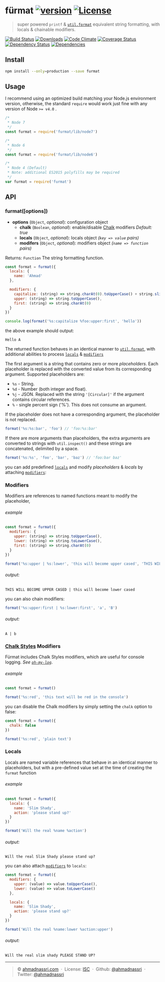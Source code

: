 # fürmat [![version][npm-version]][npm-url] [![License][npm-license]][license-url]

> super powered `printf` & [`util.format`](https://nodejs.org/api/util.html#util_util_format_format) equivalent string formatting, with locals & chainable modifiers.

[![Build Status][travis-image]][travis-url]
[![Downloads][npm-downloads]][npm-url]
[![Code Climate][codeclimate-quality]][codeclimate-url]
[![Coverage Status][codeclimate-coverage]][codeclimate-url]
[![Dependency Status][dependencyci-image]][dependencyci-url]
[![Dependencies][david-image]][david-url]

## Install

```bash
npm install --only=production --save furmat
```

## Usage

I recommend using an optimized build matching your Node.js environment version, otherwise, the standard `require` would work just fine with any version of Node `>= v4.0` .

```js
/*
 * Node 7
 */
const furmat = require('furmat/lib/node7')

/*
 * Node 6
 */
const furmat = require('furmat/lib/node6')

/*
 * Node 4 (Default)
 * Note: additional ES2015 polyfills may be required
 */
var furmat = require('furmat')
```

## API

### furmat([options])

- **options** (`Object`, *optional*): configuration object
  - **chalk** (`Boolean`, *optional*): enable/disable [Chalk](https://github.com/chalk/chalk) modifiers *Default: true*
  - **locals** (`Object`, *optional*): locals object *(`key => value` pairs)*
  - **modifers** (`Object`, *optional*): modifiers object *(`name => function` pairs)*

Returns: `Function` The string formatting function.

```js
const format = furmat({
  locals: {
    name: 'Ahmad'
  },

  modifiers: {
    capitalize: (string) => string.charAt(0).toUpperCase() + string.slice(1),
    upper: (string) => string.toUpperCase(),
    first: (string) => string.charAt(0)
  }
})

console.log(format('%s:capitalize %foo:upper:first', 'hello'))
```

the above example should output:

```
Hello A
```

The returned function behaves in an identical manner to [`util.format`](https://nodejs.org/api/util.html#util_util_format_format), with additional abilities to process [`locals`](#locals) & [`modifiers`](#modifiers)

The first argument is a string that contains zero or more *placeholders*. Each placeholder is replaced with the converted value from its corresponding argument. Supported placeholders are:

- `%s` - String.
- `%d` - Number (both integer and float).
- `%j` - JSON. Replaced with the string `'[Circular]'` if the argument contains circular references.
- `%` - single percent sign ('%'). This does not consume an argument.

If the placeholder does not have a corresponding argument, the placeholder is not replaced.

```js
format('%s:%s:bar', 'foo') // 'foo:%s:bar'
```

If there are more arguments than placeholders, the extra arguments are converted to strings with `util.inspect()` and these strings are concatenated, delimited by a space.

```js
format('%s:%s', 'foo', 'bar', 'baz') // 'foo:bar baz'
```

you can add predefined [`locals`](#locals) and modify *placeholders* & *locals* by attaching [`modifiers`](#modifiers):

### Modifiers

Modifiers are references to named functions meant to modify the placeholder,

###### example

```js
const format = furmat({
  modifiers: {
    upper: (string) => string.toUpperCase(),
    lower: (string) => string.toLowerCase(),
    first: (string) => string.charAt(0)
  }
})

format('%s:upper | %s:lower', 'this will become upper cased', 'THIS WILL BECOME LOWER CASED')
```

###### output:

```
THIS WILL BECOME UPPER CASED | this will become lower cased
```

you can also chain modifiers:

```js
format('%s:upper:first | %s:lower:first', 'a', 'B')
```

###### output:

```
A | b
```

### [Chalk Styles](https://github.com/chalk/chalk) Modifiers

Fürmat includes Chalk Styles modifiers, which are useful for console logging. *See [`oh-my-log`](https://github.com/ahmadnassri/oh-my-log)*.

###### example

```js
const format = furmat()

format('%s:red', 'this text will be red in the console')
```

you can disable the Chalk modifiers by simply setting the `chalk` option to false:

```js
const format = furmat({
  chalk: false
})

format('%s:red', 'plain text')
```

### Locals

Locals are named variable references that behave in an identical manner to placeholders, but with a pre-defined value set at the time of creating the `furmat` function

###### example

```js
const format = furmat({
  locals: {
    name: 'Slim Shady',
    action: 'please stand up?'
  }
})

format('Will the real %name %action')
```

###### output:

```
Will the real Slim Shady please stand up?
```

you can also attach [`modifiers`](#modifiers) to `locals`:

```js
const format = furmat({
  modifiers: {
    upper: (value) => value.toUpperCase(),
    lower: (value) => value.toLowerCase()
  },

  locals: {
    name: 'Slim Shady',
    action: 'please stand up?'
  }
})

format('Will the real %name:lower %action:upper')
```

###### output:

```
Will the real slim shady PLEASE STAND UP?
```

----
> :copyright: [ahmadnassri.com](https://www.ahmadnassri.com/) &nbsp;&middot;&nbsp;
> License: [ISC][license-url] &nbsp;&middot;&nbsp;
> Github: [@ahmadnassri](https://github.com/ahmadnassri) &nbsp;&middot;&nbsp;
> Twitter: [@ahmadnassri](https://twitter.com/ahmadnassri)

[license-url]: http://choosealicense.com/licenses/isc/

[travis-url]: https://travis-ci.org/ahmadnassri/furmat
[travis-image]: https://img.shields.io/travis/ahmadnassri/furmat.svg?style=flat-square

[npm-url]: https://www.npmjs.com/package/furmat
[npm-license]: https://img.shields.io/npm/l/furmat.svg?style=flat-square
[npm-version]: https://img.shields.io/npm/v/furmat.svg?style=flat-square
[npm-downloads]: https://img.shields.io/npm/dm/furmat.svg?style=flat-square

[codeclimate-url]: https://codeclimate.com/github/ahmadnassri/furmat
[codeclimate-quality]: https://img.shields.io/codeclimate/github/ahmadnassri/furmat.svg?style=flat-square
[codeclimate-coverage]: https://img.shields.io/codeclimate/coverage/github/ahmadnassri/furmat.svg?style=flat-square

[david-url]: https://david-dm.org/ahmadnassri/furmat
[david-image]: https://img.shields.io/david/ahmadnassri/furmat.svg?style=flat-square

[dependencyci-url]: https://dependencyci.com/github/ahmadnassri/furmat
[dependencyci-image]: https://dependencyci.com/github/ahmadnassri/furmat/badge?style=flat-square
